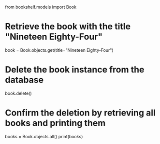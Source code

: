 from bookshelf.models import Book

# Retrieve the book with the title "Nineteen Eighty-Four"
book = Book.objects.get(title="Nineteen Eighty-Four")

# Delete the book instance from the database
book.delete()

# Confirm the deletion by retrieving all books and printing them
books = Book.objects.all()
print(books)

